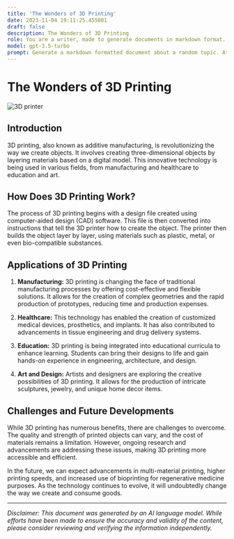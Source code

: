 ```yaml
---
title: 'The Wonders of 3D Printing'
date: 2023-11-04 19:11:25.455081
draft: false
description: The Wonders of 3D Printing
role: You are a writer, made to generate documents in markdown format. It is very important that all of the documents you generate are in valid markdown format.
model: gpt-3.5-turbo
prompt: Generate a markdown formatted document about a random topic. At the bottom, include a disclaimer explaining that the document was generated by you. The first line of the document should be the title. Make sure that the entire document is in proper markdown format, using a mix of various tags to make the document visually appealing.
---
```


# The Wonders of 3D Printing

![3D printer](https://images.unsplash.com/photo-1518444065434-6f6c7a886f8c)

## Introduction

3D printing, also known as additive manufacturing, is revolutionizing the way we create objects. It involves creating three-dimensional objects by layering materials based on a digital model. This innovative technology is being used in various fields, from manufacturing and healthcare to education and art.

## How Does 3D Printing Work?

The process of 3D printing begins with a design file created using computer-aided design (CAD) software. This file is then converted into instructions that tell the 3D printer how to create the object. The printer then builds the object layer by layer, using materials such as plastic, metal, or even bio-compatible substances.

## Applications of 3D Printing

1. **Manufacturing:** 3D printing is changing the face of traditional manufacturing processes by offering cost-effective and flexible solutions. It allows for the creation of complex geometries and the rapid production of prototypes, reducing time and production expenses.

2. **Healthcare:** This technology has enabled the creation of customized medical devices, prosthetics, and implants. It has also contributed to advancements in tissue engineering and drug delivery systems.

3. **Education:** 3D printing is being integrated into educational curricula to enhance learning. Students can bring their designs to life and gain hands-on experience in engineering, architecture, and design.

4. **Art and Design:** Artists and designers are exploring the creative possibilities of 3D printing. It allows for the production of intricate sculptures, jewelry, and unique home decor items.

## Challenges and Future Developments

While 3D printing has numerous benefits, there are challenges to overcome. The quality and strength of printed objects can vary, and the cost of materials remains a limitation. However, ongoing research and advancements are addressing these issues, making 3D printing more accessible and efficient.

In the future, we can expect advancements in multi-material printing, higher printing speeds, and increased use of bioprinting for regenerative medicine purposes. As the technology continues to evolve, it will undoubtedly change the way we create and consume goods.

---

*Disclaimer: This document was generated by an AI language model. While efforts have been made to ensure the accuracy and validity of the content, please consider reviewing and verifying the information independently.*